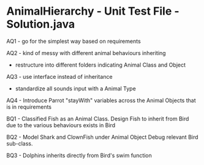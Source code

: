 # AnimalHierarchy - Unit Test File - Solution.java
AQ1 - go for the simplest way based on requirements

AQ2 - kind of messy with different animal behaviours inheriting
- restructure into different folders indicating Animal Class and Object

AQ3 - use interface instead of inheritance
- standardize all sounds input with a Animal Type

AQ4 - Introduce Parrot "stayWith" variables across the Animal Objects that is in requirements


BQ1 - Classified Fish as an Animal Class.
Design Fish to inherit from Bird due to the various behaviours exists in Bird

BQ2 - Model Shark and ClownFish under Animal Object
Debug relevant Bird sub-class.

BQ3 - Dolphins inherits directly from Bird's swim function